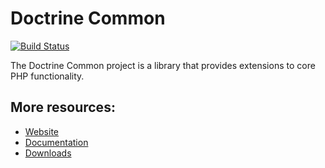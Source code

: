 # Doctrine Common

[![Build Status](https://github.com/doctrine/common/workflows/Continuous%20Integration/badge.svg?label=build)](https://github.com/doctrine/common/actions)

The Doctrine Common project is a library that provides extensions to core PHP functionality.

## More resources:

* [Website](https://www.doctrine-project.org/)
* [Documentation](https://www.doctrine-project.org/projects/doctrine-common/en/latest/)
* [Downloads](https://github.com/doctrine/common/releases)
